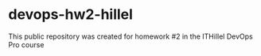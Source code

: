 # devops-hw2-hillel

This public repository was created for homework #2 in the ITHillel DevOps Pro course
